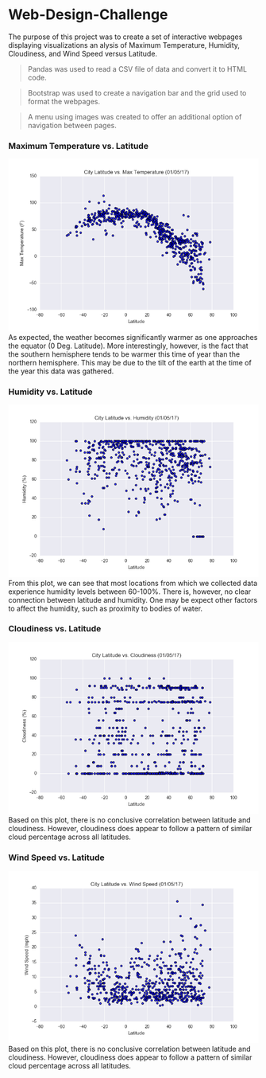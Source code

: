 # Web-Design-Challenge

The purpose of this project was to create a set of interactive webpages displaying visualizations an alysis of Maximum Temperature, Humidity, Cloudiness, and Wind Speed versus Latitude.

> Pandas was used to read a CSV file of data and convert it to HTML code.

> Bootstrap was used to create a navigation bar and the grid used to format the webpages.

> A menu using images was created to offer an additional option of navigation between pages.

### Maximum Temperature vs. Latitude
![](figures/Fig1.png) As expected, the weather becomes significantly warmer as one approaches the equator (0 Deg. Latitude).
More interestingly, however, is the fact that the southern hemisphere tends to be warmer this time of year than the northern hemisphere. This may be due to the tilt of the earth at the time of the year this data was gathered.

### Humidity vs. Latitude
![](figures/Fig2.png) From this plot, we can see that most locations from which we collected data experience humidity levels between 60-100%. There is, however, no clear connection between latitude and humidity. One may be expect other factors to affect the humidity, such as proximity to bodies of water.

### Cloudiness vs. Latitude
![](figures/Fig3.png) Based on this plot, there is no conclusive correlation between latitude and cloudiness. However, cloudiness does appear to follow a pattern of similar cloud percentage across all latitudes.

### Wind Speed vs. Latitude
![](figures/Fig4.png) Based on this plot, there is no conclusive correlation between latitude and cloudiness. However, cloudiness does appear to follow a pattern of similar cloud percentage across all latitudes.
